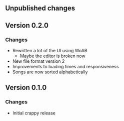 
## Unpublished changes

## Version 0.2.0

### Changes

- Rewritten a lot of the UI using WoAB
    - Maybe the editor is broken now
- New file format version 2
- Improvements to loading times and responsiveness
- Songs are now sorted alphabetically

## Version 0.1.0

### Changes

- Initial crappy release
